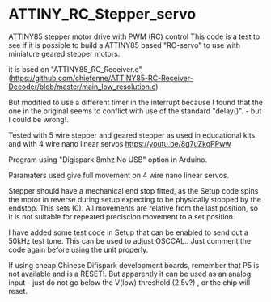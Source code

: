 # ATTINY_RC_Stepper_servo
 ATTINY85 stepper motor drive with PWM (RC) control
 This code is a test to see if it is possible to build a ATTINY85 based "RC-servo" to use with miniature geared stepper motors. 
 
 it is bsed on "ATTINY85_RC_Receiver.c" (https://github.com/chiefenne/ATTINY85-RC-Receiver-Decoder/blob/master/main_low_resolution.c)
 
 But modified to use a different timer in the interrupt because I found that the one in the original seems to conflict with use of the standard "delay()".  - but I could be wrong!.
 
 Tested with 5 wire stepper and geared stepper as used in educational kits. and with 4 wire nano linear servos https://youtu.be/8g7uZkoPPww
 
 Program using "Digispark 8mhz No USB" option in Arduino. 
 
 Paramaters used give full movement on 4 wire nano linear servos.
  
 Stepper should have a mechanical end stop fitted, as the Setup code spins the motor in reverse during setup expecting to be physically stopped by the endstop. This sets (0). All movements are relative from the last position, so it is not suitable for repeated preciscion movement to a set position.
 
 I have added some test code in Setup that can be enabled to send out a 50kHz test tone. This can be used to adjust OSCCAL.. Just comment the code again before using the unit properly.
 
 If using cheap Chinese Difispark development boards, remember that P5 is not available and is a RESET!. 
 But apparently it can be used as an analog input - just do not go below the V(low) threshold (2.5v?) , or the chip will reset.
 
